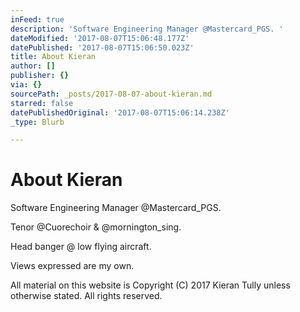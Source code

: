 ```yaml
---
inFeed: true
description: 'Software Engineering Manager @Mastercard_PGS. '
dateModified: '2017-08-07T15:06:48.177Z'
datePublished: '2017-08-07T15:06:50.023Z'
title: About Kieran
author: []
publisher: {}
via: {}
sourcePath: _posts/2017-08-07-about-kieran.md
starred: false
datePublishedOriginal: '2017-08-07T15:06:14.238Z'
_type: Blurb

---
```

# About Kieran

Software Engineering Manager @Mastercard\_PGS. 

Tenor @Cuorechoir & @mornington\_sing. 

Head banger @ low flying aircraft. 

Views expressed are my own.

All material on this website is Copyright (C) 2017 Kieran Tully unless otherwise stated. All rights reserved.